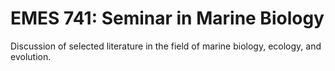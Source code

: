 # EMES 741: Seminar in Marine Biology

Discussion of selected literature in the field of marine biology, ecology, and evolution.